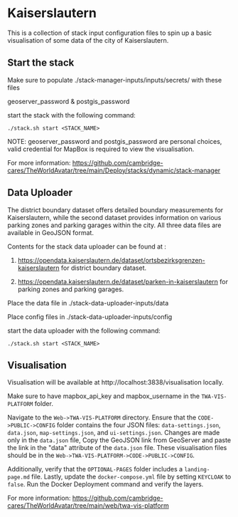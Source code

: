 # Kaiserslautern

This is a collection of stack input configuration files to spin up a basic visualisation of some data of the city of Kaiserslautern.

## Start the stack

Make sure to populate ./stack-manager-inputs/inputs/secrets/ with these files

geoserver_password & postgis_password

start the stack with the following command:

```
./stack.sh start <STACK_NAME>
```

NOTE: geoserver_password and postgis_password are personal choices, valid credential for MapBox is required to view the visualisation.

For more information: https://github.com/cambridge-cares/TheWorldAvatar/tree/main/Deploy/stacks/dynamic/stack-manager

## Data Uploader

The district boundary dataset offers detailed boundary measurements for Kaiserslautern, while the second dataset provides information on various parking zones and parking garages within the city. All three data files are available in GeoJSON format. 

Contents for the stack data uploader can be found at :
1. https://opendata.kaiserslautern.de/dataset/ortsbezirksgrenzen-kaiserslautern for district boundary dataset.

2. https://opendata.kaiserslautern.de/dataset/parken-in-kaiserslautern for parking zones and parking garages.



Place the data file in ./stack-data-uploader-inputs/data

Place config files in ./stack-data-uploader-inputs/config


start the data uploader with the following command:

```
./stack.sh start <STACK_NAME>
```

## Visualisation

Visualisation will be available at http://localhost:3838/visualisation locally. 

Make sure to have mapbox_api_key and mapbox_username in the `TWA-VIS-PLATFORM` folder.


Navigate to the `Web->TWA-VIS-PLATFORM` directory. Ensure that the `CODE->PUBLIC->CONFIG` folder contains the four JSON files: `data-settings.json`, `data.json`, `map-settings.json`, and `ui-settings.json`. Changes are made only in the `data.json` file, Copy the GeoJSON link from GeoServer and paste the link in the "data" attribute of the  `data.json` file. These visualisation files should be in the `Web->TWA-VIS-PLATFORM->CODE->PUBLIC->CONFIG`.

Additionally, verify that the `OPTIONAL-PAGES` folder includes a `landing-page.md` file. Lastly, update the `docker-compose.yml` file by setting `KEYCLOAK` to `false`.
Run the Docker Deployment command and verify the layers.

For more information: https://github.com/cambridge-cares/TheWorldAvatar/tree/main/web/twa-vis-platform
